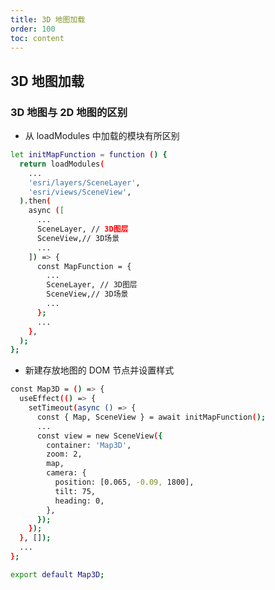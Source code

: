 ```yaml
---
title: 3D 地图加载
order: 100
toc: content
---
```


<!--
 * @Descripttion:
 * @Date: 2022-05-25 19:55:22
 * @LastEditTime: 2022-06-15 18:03:31
-->

## 3D 地图加载

### 3D 地图与 2D 地图的区别

- 从 loadModules 中加载的模块有所区别

```bash
let initMapFunction = function () {
  return loadModules(
    ...
    'esri/layers/SceneLayer',
    'esri/views/SceneView',
  ).then(
    async ([
      ...
      SceneLayer, // 3D图层
      SceneView,// 3D场景
      ...
    ]) => {
      const MapFunction = {
        ...
        SceneLayer, // 3D图层
        SceneView,// 3D场景
        ...
      };
      ...
    },
  );
};
```

- 新建存放地图的 DOM 节点并设置样式

```bash
const Map3D = () => {
  useEffect(() => {
    setTimeout(async () => {
      const { Map, SceneView } = await initMapFunction();
      ...
      const view = new SceneView({
        container: 'Map3D',
        zoom: 2,
        map,
        camera: {
          position: [0.065, -0.09, 1800],
          tilt: 75,
          heading: 0,
        },
      });
    });
  }, []);
  ...
};

export default Map3D;
```

<code src="@/components/frontend/visualization/ArcgisForJS/loadMap3D/index.jsx" compact="true" desc="移动或缩放地图展示地图信息"></code>
